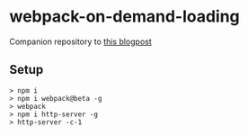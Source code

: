 # webpack-on-demand-loading

Companion repository to [this blogpost](https://dev.to/kayis/dynamic-imports-with-webpack-2)

## Setup

    > npm i
    > npm i webpack@beta -g
    > webpack
    > npm i http-server -g
    > http-server -c-1
